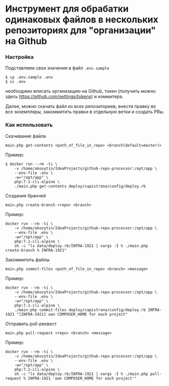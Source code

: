 # Инструмент для обрабатки одинаковых файлов в нескольких репозиториях для "организации" на Github

### Настройка

Подставляем свои значения в файл `.env.sample`
    
    $ cp .env.sample .env
    $ vi .env
    
необходимо вписать организацию на Github, токен (получить можно здесь https://github.com/settings/tokens) и коммитера.

Далее, можно скачать файл из всех репозиториев, внести правку во все экземпляры, закоммитить правки в отдельную ветки и создать PRы.

### Как использовать

Скачивание файла

    main.php get-contents <path_of_file_in_repo> <branch(default=master)>

Пример:

    $ docker run --rm -ti \
        -v /home/akovytin/IdeaProjects/github-repo-processor:/opt/app \
        --env-file .env \
        -w="/opt/app" \
        php:7.1-cli-alpine \
        ./main.php get-contents deploy/capistrano/config/deploy.rb

Создание бранчей

    main.php create-branch <repo> <branch>
    
Пример:

    docker run --rm -ti \
        -v /home/akovytin/IdeaProjects/github-repo-processor:/opt/app \
        --env-file .env \
        -w="/opt/app" \
        php:7.1-cli-alpine \
        sh -c "ls data/deploy.rb/INFRA-1921 | xargs -I % ./main.php create-branch % INFRA-1921"
    
Закоммитить файлы

    main.php commit-files <path_of_file_in_repo> <branch> <message>
    
Пример:

    docker run --rm -ti \
        -v /home/akovytin/IdeaProjects/github-repo-processor:/opt/app \
        --env-file .env \
        -w="/opt/app" \
        php:7.1-cli-alpine \
        ./main.php commit-files deploy/capistrano/config/deploy.rb INFRA-1921 "[INFRA-1921] own COMPOSER_HOME for each project"
    
Отправить pull-реквест

    main.php pull-request <repo> <branch> <message>
    
Пример:

    docker run --rm -ti \
        -v /home/akovytin/IdeaProjects/github-repo-processor:/opt/app \
        --env-file .env \
        -w="/opt/app" \
        php:7.1-cli-alpine \
        sh -c "ls data/deploy.rb/INFRA-1921 | xargs -I % ./main.php pull-request % INFRA-1921 'own COMPOSER_HOME for each project'"

